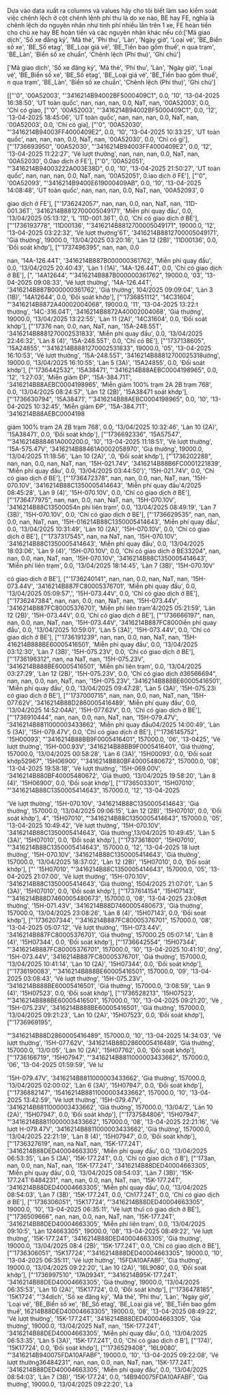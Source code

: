 Dựa vào data xuất ra columns và values hãy cho tôi biết làm sao kiểm soát việc chênh lệch ở cột chênh lệnh phí thu là do xe nào, BE hay FE, nghĩa là chênh lệch do nguyên nhân như tính phí nhiều lần trên 1 xe, FE hoàn tiền cho chủ xe hay BE hoàn tiền và các nguyên nhân khác nếu có:['Mã giao dịch', 'Số xe đăng ký', 'Mã thẻ', 'Phí thu', 'Làn', 'Ngày giờ', 'Loại vé', 'BE_Biển số xe', 'BE_Số etag', 'BE_Loại giá vé', 'BE_Tiền bao gồm thuế', n qua trạm', 'BE_Làn', 'Biển số xe chuẩn', 'Chênh lệch (Phí thu)', 'Ghi chú']

['Mã giao dịch', 'Số xe đăng ký', 'Mã thẻ', 'Phí thu', 'Làn', 'Ngày giờ', 'Loại vé', 'BE_Biển số xe', 'BE_Số etag', 'BE_Loại giá vé', 'BE_Tiền bao gồm thuế', n qua trạm', 'BE_Làn', 'Biển số xe chuẩn', 'Chênh lệch (Phí thu)', 'Ghi chú']

[["'0", '00A52003', "'3416214B94002BF5000409C1", 0.0, '10', '13-04-2025 16:38:50', 'UT toàn quốc', nan, nan, nan, 0.0, NaT, nan, '00A52003', 0.0, 'Chỉ có giao, ["'0", '00A52003', "'3416214B94002BF5000409C1", 0.0, '12', '13-04-2025 18:45:06', 'UT toàn quốc', nan, nan, nan, 0.0, NaT, nan, '00A52003', 0.0, 'Chỉ có gia], ["'0", '00A52030', "'3416214B94003FF4000409E2", 0.0, '10', '13-04-2025 10:33:25', 'UT toàn quốc', nan, nan, nan, 0.0, NaT, nan, '00A52030', 0.0, 'Chỉ có gi'], ["'1736693950", '00A52030', "'3416214B94003FF4000409E2", 0.0, '12', '13-04-2025 11:22:27', 'Vé lượt thường', nan, nan, nan, 0.0, NaT, nan, '00A52030', 0.0ao dịch ở FE'], ["'0", '00A52051', "'3416214B94003222A003E38D", 0.0, '10', '13-04-2025 21:50:27', 'UT toàn quốc', nan, nan, nan, 0.0, NaT, nan, '00A52051', 0.iao dịch ở FE'], ["'0", '00A52093', "'3416214B9400E619000409AB", 0.0, '10', '13-04-2025 14:08:48', 'UT toàn quốc', nan, nan, nan, 0.0, NaT, nan, '00A52093', 0

giao dịch ở FE'], ["'1736242057", nan, nan, 0.0, nan, NaT, nan, '11D-001.36T', '3416214B8812700005049171', 'Miễn phí quay đầu', 0.0, '13/04/2025 05:13:12', 'L '11D-001.36T', 0.0, 'Chỉ có giao dịch ở BE'], ["'1736193778", '11D00136', "'3416214B8812700005049171", 19000.0, '12', '13-04-2025 03:22:32', 'Vé lượt thường'6T', '3416214B8812700005049171', 'Giá thường', 19000.0, '13/04/2025 03:20:16', 'Làn 12 (2B)', '11D00136', 0.0, 'Đối soát khớp'], ["'1737496395", nan, nan, 0.0

nan, '14A-126.44T', '3416214B887B000000361762', 'Miễn phí quay đầu', 0.0, '13/04/2025 20:40:43', 'Làn 1 (1A)', '14A-126.44T', 0.0, 'Chỉ có giao dịch ở BE'], [", '14A12644', "'3416214B887B000000361762", 19000.0, '03', '13-04-2025 09:08:33', 'Vé lượt thường', '14A-126.44T', '3416214B887B000000361762', 'Giá thường', 104/2025 09:09:04', 'Làn 3 (1B)', '14A12644', 0.0, 'Đối soát khớp'], ["'1736851112", '14C31604', "'3416214B8872A40002004068", 19000.0, '11', '13-04-2025 13:22:t thường', '14C-316.04T', '3416214B8872A40002004068', 'Giá thường', 19000.0, '13/04/2025 13:22:55', 'Làn 11 (2A)', '14C31604', 0.0, 'Đối soát khớp'], ["'17376 nan, 0.0, nan, NaT, nan, '15A-248.55T', '3416214B8881270002531833', 'Miễn phí quay đầu', 0.0, '13/04/2025 22:46:32', 'Làn 8 (4)', '15A-248.55T', 0.0, 'Chỉ có BE'], ["'1737138605", '15A24855', "'3416214B8881270002531833", 19000.0, '05', '13-04-2025 16:10:53', 'Vé lượt thường', '15A-248.55T', '3416214B88812700025318ường', 19000.0, '13/04/2025 16:10:55', 'Làn 5 (3A)', '15A24855', 0.0, 'Đối soát khớp'], ["'1736442532", '15A38471', "'3416214B88AEBC0004198965", 0.0, '12', '1:27:03', 'Miễn giảm ĐP', '15A-384.71T', '3416214B88AEBC0004198965', 'Miễn giảm 100% trạm 2A 2B trạm 768', 0.0, '13/04/2025 08:24:57', 'Làn 12 (2B)', '15A38471 soát khớp'], ["'1736630794", '15A38471', "'3416214B88AEBC0004198965", 0.0, '10', '13-04-2025 10:32:45', 'Miễn giảm ĐP', '15A-384.71T', '3416214B88AEBC0004198

giảm 100% trạm 2A 2B trạm 768', 0.0, '13/04/2025 10:32:46', 'Làn 10 (2A)', '15A38471', 0.0, 'Đối soát khớp'], ["'1736692336", '15A57547', "'3416214B88461A000200.0, '10', '13-04-2025 11:18:51', 'Vé lượt thường', '15A-575.47V', '3416214B88461A0002058970', 'Giá thường', 19000.0, '13/04/2025 11:18:56', 'Làn 10 (2A)', '.0, 'Đối soát khớp'], ["'1736202288", nan, nan, 0.0, nan, NaT, nan, '15H-021.74V', '3416214B88B6FC0001221839', 'Miễn phí quay đầu', 0.0, '13/04/2025 03:44:50')', '15H-021.74V', 0.0, 'Chỉ có giao dịch ở BE'], ["'1736472378", nan, nan, 0.0, nan, NaT, nan, '15H-070.10V', '3416214B88C1350005414643', 'Miễn phí quay đầu'4/2025 08:45:28', 'Làn 9 (4)', '15H-070.10V', 0.0, 'Chỉ có giao dịch ở BE'], ["'1736477975", nan, nan, 0.0, nan, NaT, nan, '15H-070.10V', '3416214B88C13500054n phí liên trạm', 0.0, '13/04/2025 08:49:19', 'Làn 7 (3B)', '15H-070.10V', 0.0, 'Chỉ có giao dịch ở BE'], ["'1736629535", nan, nan, 0.0, nan, NaT, nan, '15H-016214B88C1350005414643', 'Miễn phí quay đầu', 0.0, '13/04/2025 10:31:49', 'Làn 10 (2A)', '15H-070.10V', 0.0, 'Chỉ có giao dịch ở BE'], ["'1737317545", nan, na NaT, nan, '15H-070.10V', '3416214B88C1350005414643', 'Miễn phí quay đầu', 0.0, '13/04/2025 18:03:06', 'Làn 9 (4)', '15H-070.10V', 0.0, 'Chỉ có giao dịch ở BE33204", nan, nan, 0.0, nan, NaT, nan, '15H-070.10V', '3416214B88C1350005414643', 'Miễn phí liên trạm', 0.0, '13/04/2025 18:14:45', 'Làn 7 (3B)', '15H-070.10V'

có giao dịch ở BE'], ["'1736240141", nan, nan, 0.0, nan, NaT, nan, '15H-073.44V', '3416214B887FC80005376701', 'Miễn phí quay đầu', 0.0, '13/04/2025 05:09:57',', '15H-073.44V', 0.0, 'Chỉ có giao dịch ở BE'], ["'1736247384", nan, nan, 0.0, nan, NaT, nan, '15H-073.44V', '3416214B887FC80005376701', 'Miễn phí liên trạm'4/2025 05:21:59', 'Làn 12 (2B)', '15H-073.44V', 0.0, 'Chỉ có giao dịch ở BE'], ["'1736666197", nan, nan, 0.0, nan, NaT, nan, '15H-073.44V', '3416214B887FC8000iễn phí quay đầu', 0.0, '13/04/2025 10:59:01', 'Làn 5 (3A)', '15H-073.44V', 0.0, 'Chỉ có giao dịch ở BE'], ["'1736191239", nan, nan, 0.0, nan, NaT, nan, '15H-416214B888BE60005416501', 'Miễn phí quay đầu', 0.0, '13/04/2025 03:12:30', 'Làn 7 (3B)', '15H-075.23V', 0.0, 'Chỉ có giao dịch ở BE'], ["'1736196312", nan, na NaT, nan, '15H-075.23V', '3416214B888BE60005416501', 'Miễn phí liên trạm', 0.0, '13/04/2025 03:27:29', 'Làn 12 (2B)', '15H-075.23V', 0.0, 'Chỉ có giao dịch ở36566694", nan, nan, 0.0, nan, NaT, nan, '15H-075.23V', '3416214B888BE60005416501', 'Miễn phí quay đầu', 0.0, '13/04/2025 09:47:28', 'Làn 5 (3A)', '15H-075.23ỉ có giao dịch ở BE'], ["'1737000715", nan, nan, 0.0, nan, NaT, nan, '15H-077.62V', '3416214B88D2860005416489', 'Miễn phí quay đầu', 0.0, '13/04/2025 14:52:04A)', '15H-077.62V', 0.0, 'Chỉ có giao dịch ở BE'], ["'1736910444", nan, nan, 0.0, nan, NaT, nan, '15H-079.47V', '3416214B8811000003433662', 'Miễn phí quay đầu04/2025 14:00:49', 'Làn 5 (3A)', '15H-079.47V', 0.0, 'Chỉ có giao dịch ở BE'], ["'1736145752", '15H00093', "'3416214B88BB9F0005416401", 157000.0, '06', '13-0425', 'Vé lượt thường', '15H-000.93V', '3416214B88BB9F0005416401', 'Giá thường', 157000.0, '13/04/2025 00:58:28', 'Làn 6 (3A)', '15H00093', 0.0, 'Đối soát khớp52967", '15H06900', "'3416214B880BF40005480672", 157000.0, '08', '13-04-2025 19:58:18', 'Vé lượt thường', '15H-069.00V', '3416214B880BF40005480672', 'Giá thườ0, '13/04/2025 19:58:20', 'Làn 8 (4)', '15H06900', 0.0, 'Đối soát khớp'], ["'1736503301", '15H07010', "'3416214B88C1350005414643", 157000.0, '12', '13-04-2025

'Vé lượt thường', '15H-070.10V', '3416214B88C1350005414643', 'Giá thường', 157000.0, '13/04/2025 09:06:15', 'Làn 12 (2B)', '15H07010', 0.0, 'Đối soát khớp'], 4", '15H07010', "'3416214B88C1350005414643", 157000.0, '05', '13-04-2025 10:49:42', 'Vé lượt thường', '15H-070.10V', '3416214B88C1350005414643', 'Giá thường',13/04/2025 10:49:45', 'Làn 5 (3A)', '15H07010', 0.0, 'Đối soát khớp'], ["'1737361800", '15H07010', "'3416214B88C1350005414643", 157000.0, '12', '13-04-2025 18 lượt thường', '15H-070.10V', '3416214B88C1350005414643', 'Giá thường', 157000.0, '13/04/2025 18:37:02', 'Làn 12 (2B)', '15H07010', 0.0, 'Đối soát khớp'], ["' '15H07010', "'3416214B88C1350005414643", 157000.0, '05', '13-04-2025 21:07:00', 'Vé lượt thường', '15H-070.10V', '3416214B88C1350005414643', 'Giá thường', 1504/2025 21:07:01', 'Làn 5 (3A)', '15H07010', 0.0, 'Đối soát khớp'], ["'1737614154", '15H07143', "'3416214B88D7460005480673", 157000.0, '08', '13-04-2025 23:08ợt thường', '15H-071.43V', '3416214B88D7460005480673', 'Giá thường', 157000.0, '13/04/2025 23:08:26', 'Làn 8 (4)', '15H07143', 0.0, 'Đối soát khớp'], ["'1736207344', "'3416214B887FC80005376701", 157000.0, '08', '13-04-2025 05:07:12', 'Vé lượt thường', '15H-073.44V', '3416214B887FC80005376701', 'Giá thường', 157000.25 05:07:14', 'Làn 8 (4)', '15H07344', 0.0, 'Đối soát khớp'], ["'1736642554", '15H07344', "'3416214B887FC80005376701", 157000.0, '10', '13-04-2025 10:41:10', ờng', '15H-073.44V', '3416214B887FC80005376701', 'Giá thường', 157000.0, '13/04/2025 10:41:14', 'Làn 10 (2A)', '15H07344', 0.0, 'Đối soát khớp'], ["'1736190083', "'3416214B888BE60005416501", 157000.0, '09', '13-04-2025 03:08:43', 'Vé lượt thường', '15H-075.23V', '3416214B888BE60005416501', 'Giá thường', 157000.0, '3:08:59', 'Làn 9 (4)', '15H07523', 0.0, 'Đối soát khớp'], ["'1736528213", '15H07523', "'3416214B888BE60005416501", 157000.0, '10', '13-04-2025 09:21:20', 'Vé , '15H-075.23V', '3416214B888BE60005416501', 'Giá thường', 157000.0, '13/04/2025 09:21:23', 'Làn 10 (2A)', '15H07523', 0.0, 'Đối soát khớp'], ["'1736969195", 

"'3416214B88D2860005416489", 157000.0, '10', '13-04-2025 14:34:03', 'Vé lượt thường', '15H-077.62V', '3416214B88D2860005416489', 'Giá thường', 157000.0, '13/0:05', 'Làn 10 (2A)', '15H07762', 0.0, 'Đối soát khớp'], ["'1736166719", '15H07947', "'3416214B8811000003433662", 157000.0, '06', '13-04-2025 01:59:59', 'Vé lư

'15H-079.47V', '3416214B8811000003433662', 'Giá thường', 157000.0, '13/04/2025 02:00:02', 'Làn 6 (3A)', '15H07947', 0.0, 'Đối soát khớp'], ["'1736882147", '15416214B8811000003433662", 157000.0, '10', '13-04-2025 13:42:59', 'Vé lượt thường', '15H-079.47V', '3416214B8811000003433662', 'Giá thường', 157000.0, '13/04/2', 'Làn 10 (2A)', '15H07947', 0.0, 'Đối soát khớp'], ["'1737584806", '15H07947', "'3416214B8811000003433662", 157000.0, '08', '13-04-2025 22:21:16', 'Vé lượt H-079.47V', '3416214B8811000003433662', 'Giá thường', 157000.0, '13/04/2025 22:21:19', 'Làn 8 (4)', '15H07947', 0.0, 'Đối soát khớp'], ["'1736327619", nan, na NaT, nan, '15K-177.24T', '3416214B88DED40004663305', 'Miễn phí quay đầu', 0.0, '13/04/2025 06:53:35', 'Làn 5 (3A)', '15K-177.24T', 0.0, 'Chỉ có giao dịch ở B'], ["'173an, nan, 0.0, nan, NaT, nan, '15K-177.24T', '3416214B88DED40004663305', 'Miễn phí quay đầu', 0.0, '13/04/2025 08:54:03', 'Làn 7 (3B)', '15K-177.24T'6484231", nan, nan, 0.0, nan, NaT, nan, '15K-177.24T', '3416214B88DED40004663305', 'Miễn phí quay đầu', 0.0, '13/04/2025 08:54:03', 'Làn 7 (3B)', '15K-177.24T, 0.0, 'Ch177.24T', 0.0, 'Chỉ có giao dịch ở BE'], ["'1736306051", '15K17724', "'3416214B88DED40004663305", 19000.0, '10', '13-04-2025 06:35:11', 'Vé lượt thưỉ có giao dịch ở BE'], ["'1736509666", nan, nan, 0.0, nan, NaT, nan, '15K-177.24T', '3416214B88DED40004663305', 'Miễn phí liên trạm', 0.0, '13/04/2025 09:10:5', 'Làn 124663305", 19000.0, '08', '13-04-2025 08:49:22', 'Vé lượt thường', '15K-177.24T', '3416214B88DED40004663305', 'Giá thường', 19000.0, '13/04/2025 08:4 (2B)', '15K-177.24T', 0.0, 'Chỉ có giao dịch ở BE'], ["'1736306051", '15K17724', "'3416214B88DED40004663305", 19000.0, '10', '13-04-2025 06:35:11', 'Vé lượt hường', '15FDA10AFABF', 'Giá thường', 19000.0, '13/04/2025 09:22:20', 'Làn 10 (2A)', '16L9080', 0.0, 'Đối soát khớp'], ["'1736997510", '17A09341', "'3416214B95K-177.24T', '3416214B88DED40004663305', 'Giá thường', 19000.0, '13/04/2025 06:35:53', 'Làn 10 (2A)', '15K17724', 0.0, 'Đối soát khớp'], ["'1736478185", '15K1724', "'34dịch', 'Số xe đăng ký', 'Mã thẻ', 'Phí thu', 'Làn', 'Ngày giờ', 'Loại vé', 'BE_Biển số xe', 'BE_Số etag', 'BE_Loại giá vé', 'BE_Tiền bao gồm thuế', 16214B88DED40004663305", 19000.0, '08', '13-04-2025 08:49:22', 'Vé lượt thường', '15K-177.24T', '3416214B88DED40004663305', 'Giá thường', 19000.0, '13/04/2025 NaT, nan, '15K-177.24T', '3416214B88DED40004663305', 'Miễn phí quay đầu', 0.0, '13/04/2025 06:53:35', 'Làn 5 (3A)', '15K-177.24T', 0.0, 'Chỉ có giao dịch ở B'], ["'174)', '15K17724', 0.0, 'Đối soát khớp'], ["'1736529408", '16L9080', "'3416214B940075FDA10AFABF", 19000.0, '10', '13-04-2025 09:22:08', 'Vé lượt thường36484231", nan, nan, 0.0, nan, NaT, nan, '15K-177.24T', '3416214B88DED40004663305', 'Miễn phí quay đầu', 0.0, '13/04/2025 08:54:03', 'Làn 7 (3B)', '15K-177.24', 0.0, '14B940075FDA10AFABF', 'Giá thường', 19000.0, '13/04/2025 09:22:20', 'Là